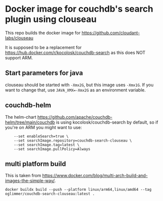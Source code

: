 # Docker image for couchdb's search plugin using clouseau

This repo builds the docker image for https://github.com/cloudant-labs/clouseau

It is supposed to be a replacement for https://hub.docker.com/r/kocolosk/couchdb-search as this does NOT support ARM.

## Start parameters for java

clouseau should be started with `-Xmx2G`, but this image uses `-Xmx1G`. If you want to change that, use `JAVA_XMX=-Xmx2G` as an environment variable.

## couchdb-helm

The helm-chart https://github.com/apache/couchdb-helm/tree/main/couchdb is using kocolosk/couchdb-search by default, so if you're on ARM you might want to use:

```
    --set enableSearch=true \
    --set searchImage.repository=couchdb-search-clouseau \
    --set searchImage.tag=latest \
    --set searchImage.pullPolicy=Always
```

## multi platform build

This is taken from https://www.docker.com/blog/multi-arch-build-and-images-the-simple-way/.

```
docker buildx build --push --platform linux/arm64,linux/amd64 --tag oglimmer/couchdb-search-clouseau:latest .
```